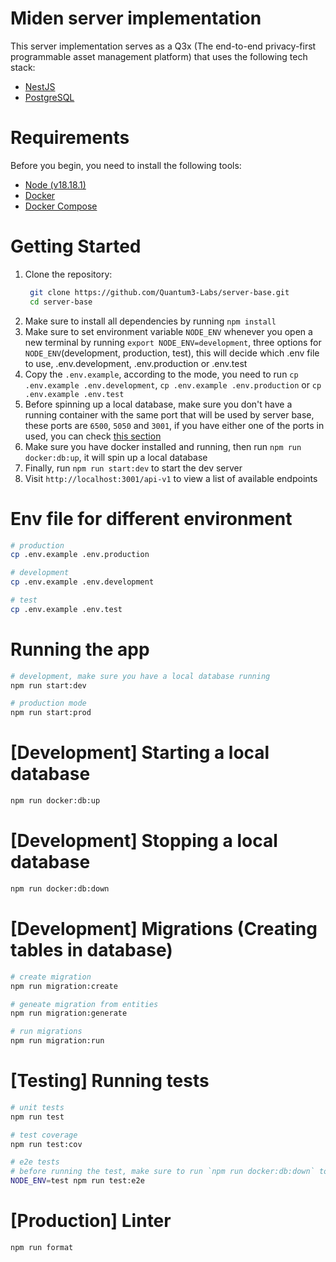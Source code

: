 # Miden server implementation 

This server implementation serves as a Q3x (The end-to-end privacy-first programmable asset management platform) that uses the following tech stack:

- [NestJS](https://nestjs.com/)
- [PostgreSQL](https://www.postgresql.org/)


# Requirements

Before you begin, you need to install the following tools:

- [Node (v18.18.1)](https://nodejs.org/en/download/package-manager)
- [Docker](https://docs.docker.com/get-docker/)
- [Docker Compose](https://docs.docker.com/compose/install/)

# Getting Started

1. Clone the repository:
   ```sh
    git clone https://github.com/Quantum3-Labs/server-base.git
    cd server-base
   ```
2. Make sure to install all dependencies by running `npm install`
3. Make sure to set environment variable `NODE_ENV` whenever you open a new terminal by running `export NODE_ENV=development`, three options for `NODE_ENV`(development, production, test), this will decide which .env file to use, .env.development, .env.production or .env.test
4. Copy the `.env.example`, according to the mode, you need to run `cp .env.example .env.development`, `cp .env.example .env.production` or `cp .env.example .env.test`
5. Before spinning up a local database, make sure you don't have a running container with the same port that will be used by server base, these ports are `6500`, `5050` and `3001`, if you have either one of the ports in used, you can check [this section](#how-to-use-custom-port-for-server-base)
6. Make sure you have docker installed and running, then run `npm run docker:db:up`, it will spin up a local database
7. Finally, run `npm run start:dev` to start the dev server
8. Visit `http://localhost:3001/api-v1` to view a list of available endpoints

# Env file for different environment
```bash
# production
cp .env.example .env.production

# development
cp .env.example .env.development

# test
cp .env.example .env.test
```

# Running the app

```bash
# development, make sure you have a local database running
npm run start:dev

# production mode
npm run start:prod
```

# [Development] Starting a local database

```bash
npm run docker:db:up
```

# [Development] Stopping a local database

```bash
npm run docker:db:down
```

# [Development] Migrations (Creating tables in database)

```bash
# create migration
npm run migration:create

# geneate migration from entities
npm run migration:generate

# run migrations
npm run migration:run
```

# [Testing] Running tests

```bash
# unit tests
npm run test

# test coverage
npm run test:cov

# e2e tests
# before running the test, make sure to run `npm run docker:db:down` to clear the db, because the test will use the same db as the local db
NODE_ENV=test npm run test:e2e
```

# [Production] Linter

```bash
npm run format
```
